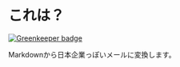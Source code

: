 # これは？

[![Greenkeeper badge](https://badges.greenkeeper.io/anydown/maildown.svg)](https://greenkeeper.io/)

Markdownから日本企業っぽいメールに変換します。

